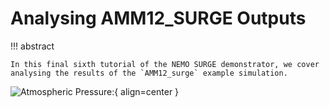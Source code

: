 # **Analysing AMM12_SURGE Outputs**

!!! abstract

    In this final sixth tutorial of the NEMO SURGE demonstrator, we cover analysing the results of the `AMM12_surge` example simulation.

![Atmospheric Pressure:](./assets/AMM12_SURGE_atmpr_no_logo.gif){ align=center }